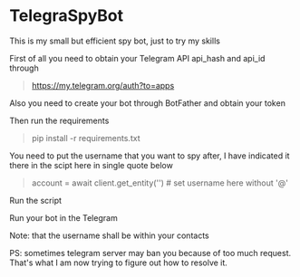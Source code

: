 # TelegraSpyBot
This is my small but efficient spy bot, just to try my skills

First of all you need to obtain your Telegram API api_hash and api_id through 
> https://my.telegram.org/auth?to=apps

Also you need to create your bot through BotFather and obtain your token

Then run the requirements
> pip install -r requirements.txt

You need to put the username that you want to spy after, I have indicated it there in the scipt here in single quote below
> account = await client.get_entity('') # set username here without '@'

Run the script

Run your bot in the Telegram

Note: that the username shall be within your contacts

PS: sometimes telegram server may ban you because of too much request. That's what I am now trying to figure out how to resolve it.
